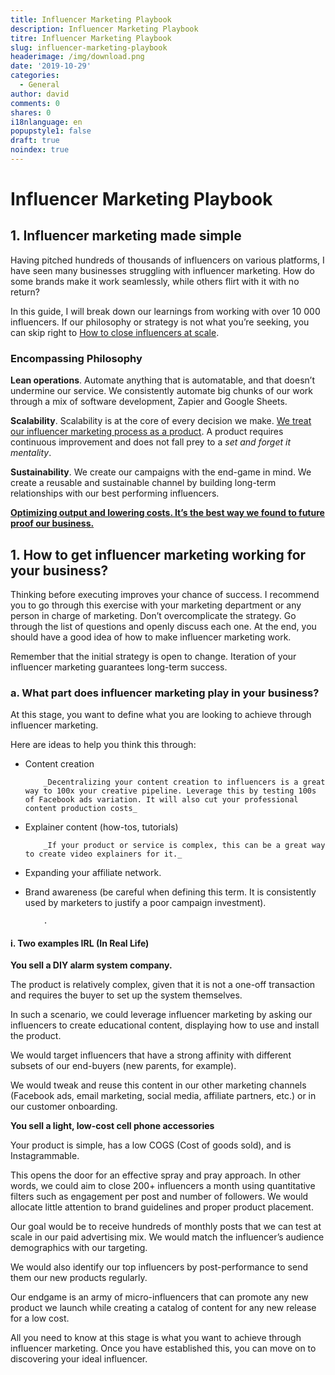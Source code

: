 ```yaml
---
title: Influencer Marketing Playbook
description: Influencer Marketing Playbook
titre: Influencer Marketing Playbook
slug: influencer-marketing-playbook
headerimage: /img/download.png
date: '2019-10-29'
categories:
  - General
author: david
comments: 0
shares: 0
i18nlanguage: en
popupstyle1: false
draft: true
noindex: true
---
```


# Influencer Marketing Playbook


## 1. Influencer marketing made simple


 Having pitched hundreds of thousands of influencers on various platforms, I have seen many businesses struggling with influencer marketing. How do some brands make it work seamlessly, while others flirt with it with no return?


In this guide, I will break down our learnings from working with over 10 000 influencers. If our philosophy or strategy is not what you’re seeking, you can skip right to [How to close influencers at scale](https://docs.google.com/document/d/1dk_nxxNUM4PGv6p1BMyk0FRkGN3tGt6e54fGMEgLJAc/edit#).


### Encompassing Philosophy

**Lean operations**. Automate anything that is automatable, and that doesn’t undermine our service. We consistently automate big chunks of our work through a mix of software development, Zapier and Google Sheets.

**Scalability**. Scalability is at the core of every decision we make. <span style="text-decoration:underline;">We treat our influencer marketing process as a product</span>. A product requires continuous improvement and does not fall prey to a _set and forget it mentality_.

**Sustainability**. We create our campaigns with the end-game in mind. We create a reusable and sustainable channel by building long-term relationships with our best performing influencers. 

**<span style="text-decoration:underline;">Optimizing output and lowering costs. It’s the best way we found to future proof our business.</span>**


## 1. How to get influencer marketing working for your business?

Thinking before executing improves your chance of success. I recommend you to go through this exercise with your marketing department or any person in charge of marketing. Don’t overcomplicate the strategy. Go through the list of questions and openly discuss each one. At the end, you should have a good idea of how to make influencer marketing work.

Remember that the initial strategy is open to change. Iteration of your influencer marketing guarantees long-term success.


### a. What part does influencer marketing play in your business?

At this stage, you want to define what you are looking to achieve through influencer marketing. 

Here are ideas to help you think this through:



*   Content creation

            _Decentralizing your content creation to influencers is a great way to 100x your creative pipeline. Leverage this by testing 100s of Facebook ads variation. It will also cut your professional content production costs_

*   Explainer content (how-tos, tutorials)

            _If your product or service is complex, this can be a great way to create video explainers for it._

*   Expanding your affiliate network.
*   Brand awareness (be careful when defining this term. It is consistently used by marketers to justify a poor campaign investment).

            .		


	


#### i. Two examples IRL (In Real Life)

**You sell a DIY alarm system company.**

The product is relatively complex, given that it is not a one-off transaction and requires the buyer to set up the system themselves. 

In such a scenario, we could leverage influencer marketing by asking our influencers to create educational content, displaying how to use and install the product. 

We would target influencers that have a strong affinity with different subsets of our end-buyers (new parents, for example).

We would tweak and reuse this content in our other marketing channels (Facebook ads, email marketing, social media, affiliate partners, etc.) or in our customer onboarding.

**You sell a light, low-cost cell phone accessories**

Your product is simple, has a low COGS (Cost of goods sold), and is Instagrammable.

This opens the door for an effective spray and pray approach. In other words, we could aim to close 200+ influencers a month using quantitative filters such as engagement per post and number of followers. We would allocate little attention to brand guidelines and proper product placement.

Our goal would be to receive hundreds of monthly  posts that we can test at scale in our paid advertising mix. We would match the influencer’s audience demographics with our targeting.

We would also identify our top influencers by post-performance to send them our new products regularly.

Our endgame is an army of micro-influencers that can promote any new product we launch while creating a catalog of content for any new release for a low cost.

All you need to know at this stage is what you want to achieve through influencer marketing. Once you have established this, you can move on to discovering your ideal influencer.


<!-- Docs to Markdown version 1.0β17 -->
